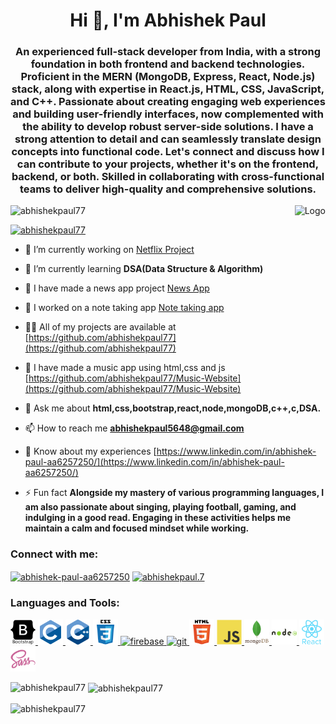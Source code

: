 <h1 align="center">Hi 👋, I'm Abhishek Paul</h1>
<h3 align="center">An experienced full-stack developer from India, with a strong foundation in both frontend and backend technologies. Proficient in the MERN (MongoDB, Express, React, Node.js) stack, along with expertise in React.js, HTML, CSS, JavaScript, and C++. Passionate about creating engaging web experiences and building user-friendly interfaces, now complemented with the ability to develop robust server-side solutions. I have a strong attention to detail and can seamlessly translate design concepts into functional code. Let's connect and discuss how I can contribute to your projects, whether it's on the frontend, backend, or both. Skilled in collaborating with cross-functional teams to deliver high-quality and comprehensive solutions.</h3>
<img align="right" alt="Logo" src="">

<p align="left"> <img src="https://komarev.com/ghpvc/?username=abhishekpaul77&label=Profile%20views&color=0e75b6&style=flat" alt="abhishekpaul77" /> </p>

<p align="left"> <a href="https://github.com/ryo-ma/github-profile-trophy"><img src="https://github-profile-trophy.vercel.app/?username=abhishekpaul77" alt="abhishekpaul77" /></a> </p>

- 🔭 I’m currently working on [Netflix Project](https://github.com/abhishekpaul77/Netflix-Clone)

- 🌱 I’m currently learning **DSA(Data Structure & Algorithm)**

- 👯 I have made a news app project [News App](https://github.com/abhishekpaul77/News-app)

- 🤝 I worked on a note taking app [Note taking app](https://github.com/abhishekpaul77/note-taking-app-frontend)

- 👨‍💻 All of my projects are available at [https://github.com/abhishekpaul77](https://github.com/abhishekpaul77)

- 📝 I have made a music app using html,css and js [https://github.com/abhishekpaul77/Music-Website](https://github.com/abhishekpaul77/Music-Website)

- 💬 Ask me about **html,css,bootstrap,react,node,mongoDB,c++,c,DSA.**

- 📫 How to reach me **abhishekpaul5648@gmail.com**

- 📄 Know about my experiences [https://www.linkedin.com/in/abhishek-paul-aa6257250/](https://www.linkedin.com/in/abhishek-paul-aa6257250/)

- ⚡ Fun fact **Alongside my mastery of various programming languages, I am also passionate about singing, playing football, gaming, and indulging in a good read. Engaging in these activities helps me maintain a calm and focused mindset while working.**

<h3 align="left">Connect with me:</h3>
<p align="left">
<a href="https://linkedin.com/in/abhishek-paul-aa6257250" target="blank"><img align="center" src="https://raw.githubusercontent.com/rahuldkjain/github-profile-readme-generator/master/src/images/icons/Social/linked-in-alt.svg" alt="abhishek-paul-aa6257250" height="30" width="40" /></a>
<a href="https://instagram.com/abhishekpaul.7" target="blank"><img align="center" src="https://raw.githubusercontent.com/rahuldkjain/github-profile-readme-generator/master/src/images/icons/Social/instagram.svg" alt="abhishekpaul.7" height="30" width="40" /></a>
</p>

<h3 align="left">Languages and Tools:</h3>
<p align="left"> <a href="https://getbootstrap.com" target="_blank" rel="noreferrer"> <img src="https://raw.githubusercontent.com/devicons/devicon/master/icons/bootstrap/bootstrap-plain-wordmark.svg" alt="bootstrap" width="40" height="40"/> </a> <a href="https://www.cprogramming.com/" target="_blank" rel="noreferrer"> <img src="https://raw.githubusercontent.com/devicons/devicon/master/icons/c/c-original.svg" alt="c" width="40" height="40"/> </a> <a href="https://www.w3schools.com/cpp/" target="_blank" rel="noreferrer"> <img src="https://raw.githubusercontent.com/devicons/devicon/master/icons/cplusplus/cplusplus-original.svg" alt="cplusplus" width="40" height="40"/> </a> <a href="https://www.w3schools.com/css/" target="_blank" rel="noreferrer"> <img src="https://raw.githubusercontent.com/devicons/devicon/master/icons/css3/css3-original-wordmark.svg" alt="css3" width="40" height="40"/> </a> <a href="https://firebase.google.com/" target="_blank" rel="noreferrer"> <img src="https://www.vectorlogo.zone/logos/firebase/firebase-icon.svg" alt="firebase" width="40" height="40"/> </a> <a href="https://git-scm.com/" target="_blank" rel="noreferrer"> <img src="https://www.vectorlogo.zone/logos/git-scm/git-scm-icon.svg" alt="git" width="40" height="40"/> </a> <a href="https://www.w3.org/html/" target="_blank" rel="noreferrer"> <img src="https://raw.githubusercontent.com/devicons/devicon/master/icons/html5/html5-original-wordmark.svg" alt="html5" width="40" height="40"/> </a> <a href="https://developer.mozilla.org/en-US/docs/Web/JavaScript" target="_blank" rel="noreferrer"> <img src="https://raw.githubusercontent.com/devicons/devicon/master/icons/javascript/javascript-original.svg" alt="javascript" width="40" height="40"/> </a> <a href="https://www.mongodb.com/" target="_blank" rel="noreferrer"> <img src="https://raw.githubusercontent.com/devicons/devicon/master/icons/mongodb/mongodb-original-wordmark.svg" alt="mongodb" width="40" height="40"/> </a> <a href="https://nodejs.org" target="_blank" rel="noreferrer"> <img src="https://raw.githubusercontent.com/devicons/devicon/master/icons/nodejs/nodejs-original-wordmark.svg" alt="nodejs" width="40" height="40"/> </a> <a href="https://reactjs.org/" target="_blank" rel="noreferrer"> <img src="https://raw.githubusercontent.com/devicons/devicon/master/icons/react/react-original-wordmark.svg" alt="react" width="40" height="40"/> </a> <a href="https://sass-lang.com" target="_blank" rel="noreferrer"> <img src="https://raw.githubusercontent.com/devicons/devicon/master/icons/sass/sass-original.svg" alt="sass" width="40" height="40"/> </a> </p>

<p><img align="left" src="https://github-readme-stats.vercel.app/api/top-langs?username=abhishekpaul77&show_icons=true&locale=en&layout=compact" alt="abhishekpaul77" /></p>

<p>&nbsp;<img align="center" src="https://github-readme-stats.vercel.app/api?username=abhishekpaul77&show_icons=true&locale=en" alt="abhishekpaul77" /></p>

<p><img align="center" src="https://github-readme-streak-stats.herokuapp.com/?user=abhishekpaul77&" alt="abhishekpaul77" /></p>

